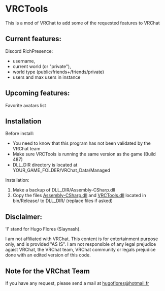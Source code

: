 # VRCTools
This is a mod of VRChat to add some of the requested features to VRChat

Current features:
-------

Discord RichPresence:
  - username,
  - current world (or "private"),
  - world type (public/friends+/friends/private)
  - users and max users in instance

Upcoming features:
-------

Favorite avatars list

Installation
-------

Before install:
- You need to know that this program has not been validated by the VRChat team
- Make sure VRCTools is running the same version as the game (Build 487)
- DLL_DIR directory is located at YOUR_GAME_FOLDER/VRChat_Data/Managed

Installation:
1. Make a backup of DLL_DIR/Assembly-CSharp.dll
2. Copy the files [Assembly-CSharp.dll](https://github.com/Slaynash/VRCTools/raw/master/bin/Release/Assembly-CSharp.dll) and [VRCTools.dll](https://github.com/Slaynash/VRCTools/raw/master/bin/Release/VRCTools.dll) located in bin/Release/ to DLL_DIR/ (replace files if asked)

Disclaimer:
-------
'I' stand for Hugo Flores (Slaynash).

I am not affiliated with VRChat.
This content is for entertainment purpose only, and is provided "AS IS".
I am not responsible of any legal prejudice agaist VRChat, the VRChat team, VRChat community or legals prejudice done with an edited version of this code.

Note for the VRChat Team
-------

If you have any request, please send a mail at hugoflores@hotmail.fr
